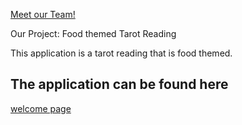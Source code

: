 [Meet our Team!](admin/team.md)

Our Project: Food themed Tarot Reading

This application is a tarot reading that is food themed. 

## The application can be found here
[welcome page](https://cse110-sp23-groupll.github.io/cse110-sp23-group11/source/welcome.html)
